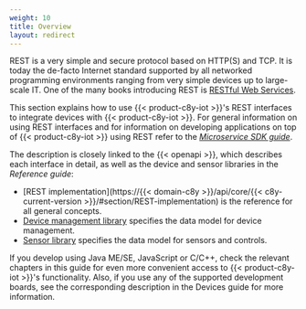 ```yaml
---
weight: 10
title: Overview
layout: redirect
---
```


REST is a very simple and secure protocol based on HTTP(S) and TCP. It is today the de-facto Internet standard supported by all networked programming environments ranging from very simple devices up to large-scale IT. One of the many books introducing REST is [RESTful Web Services](http://oreilly.com/catalog/9780596529260).

This section explains how to use {{< product-c8y-iot >}}'s REST interfaces to integrate devices with {{< product-c8y-iot >}}. For general information on using REST interfaces and for information on developing applications on top of {{< product-c8y-iot >}} using REST refer to the [*Microservice SDK guide*](/microservice-sdk/rest/#overview).

The description is closely linked to the {{< openapi >}}, which describes each interface in detail, as well as the device and sensor libraries in the *Reference guide*:

-   [REST implementation](https://{{< domain-c8y >}}/api/core/{{< c8y-current-version >}}/#section/REST-implementation) is the reference for all general concepts.
-   [Device management library](/reference/device-management-library/) specifies the data model for device management.
-   [Sensor library](/reference/sensor-library/) specifies the data model for sensors and controls.

If you develop using Java ME/SE, JavaScript or C/C++, check the relevant chapters in this guide for even more convenient access to {{< product-c8y-iot >}}'s functionality. Also, if you use any of the supported development boards, see the corresponding description in the Devices guide for more information.
